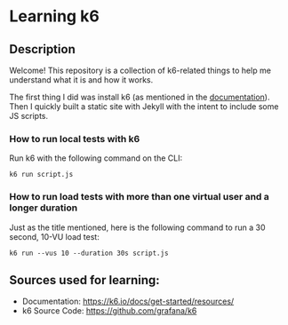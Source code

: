 # Learning k6

## Description

Welcome! This repository is a collection of k6-related things to help me understand what it is and how it works.

The first thing I did was install k6 (as mentioned in the [documentation](https://github.com/abenipa3/learning-k6#sources-used-for-learning)). Then I quickly built a static site with Jekyll with the intent to include some JS scripts.

### How to run local tests with k6
Run k6 with the following command on the CLI:
```
k6 run script.js
```
### How to run load tests with more than one virtual user and a longer duration
Just as the title mentioned, here is the following command to run a 30 second, 10-VU load test:
```
k6 run --vus 10 --duration 30s script.js
```

## Sources used for learning:

- Documentation: https://k6.io/docs/get-started/resources/
- k6 Source Code: https://github.com/grafana/k6

